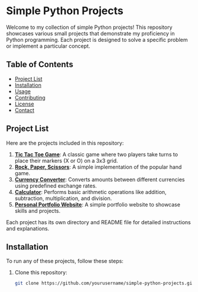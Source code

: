 # Simple Python Projects

Welcome to my collection of simple Python projects! This repository showcases various small projects that demonstrate my proficiency in Python programming. Each project is designed to solve a specific problem or implement a particular concept.

## Table of Contents

- [Project List](#project-list)
- [Installation](#installation)
- [Usage](#usage)
- [Contributing](#contributing)
- [License](#license)
- [Contact](#contact)

## Project List

Here are the projects included in this repository:

1. **[Tic Tac Toe Game](./tic_tac_toe_game/README.md)**: A classic game where two players take turns to place their markers (X or O) on a 3x3 grid.
2. **[Rock, Paper, Scissors](./rock_paper_scissors/README.md)**: A simple implementation of the popular hand game.
3. **[Currency Converter](./currency_converter/README.md)**: Converts amounts between different currencies using predefined exchange rates.
4. **[Calculator](./calculator/README.md)**: Performs basic arithmetic operations like addition, subtraction, multiplication, and division.
5. **[Personal Portfolio Website](./personal_portfolio/README.md)**: A simple portfolio website to showcase skills and projects.

Each project has its own directory and README file for detailed instructions and explanations.

## Installation

To run any of these projects, follow these steps:

1. Clone this repository:
   ```sh
   git clone https://github.com/yourusername/simple-python-projects.git
